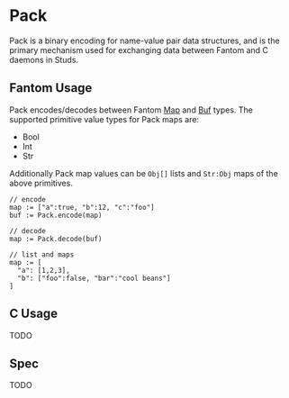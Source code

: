 # Pack

Pack is a binary encoding for name-value pair data structures, and is the
primary mechanism used for exchanging data between Fantom and C daemons in
Studs.

## Fantom Usage

[fan_map]: http://fantom.org/doc/sys/Map
[fan_buf]: http://fantom.org/doc/sys/Buf

Pack encodes/decodes between Fantom [Map][fan_map] and [Buf][fan_buf] types.
The supported primitive value types for Pack maps are:

  - Bool
  - Int
  - Str

Additionally Pack map values can be `Obj[]` lists and `Str:Obj` maps of the
above primitives.

    // encode
    map := ["a":true, "b":12, "c":"foo"]
    buf := Pack.encode(map)

    // decode
    map := Pack.decode(buf)

    // list and maps
    map := [
      "a": [1,2,3],
      "b": ["foo":false, "bar":"cool beans"]
    ]

## C Usage

TODO

## Spec

TODO